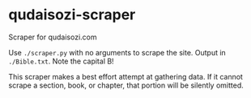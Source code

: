 # qudaisozi-scraper
Scraper for qudaisozi.com

Use `./scraper.py` with no arguments to scrape the site. Output in
`./Bible.txt`. Note the capital B!

This scraper makes a best effort attempt at gathering data. If it cannot
scrape a section, book, or chapter, that portion will be silently omitted.
